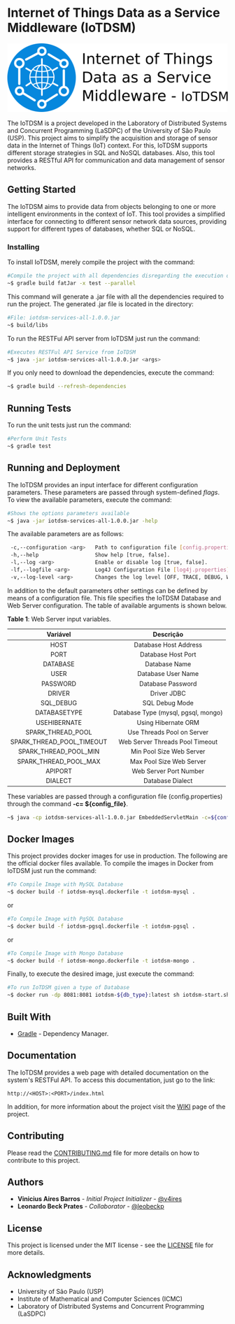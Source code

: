 # **I**nternet **o**f **T**hings **D**ata as a **S**ervice **M**iddleware (IoTDSM)

<p align="center"><img src="assets/logo/iot-dsm-logo.png"/></p>

The IoTDSM is a project developed in the Laboratory of Distributed Systems and Concurrent Programming (LaSDPC) of the University of São Paulo (USP). This project aims to simplify the acquisition and storage of sensor data in the Internet of Things (IoT) context. For this, IoTDSM supports different storage strategies in SQL and NoSQL databases. Also, this tool provides a RESTful API for communication and data management of sensor networks.

## Getting Started

The IoTDSM aims to provide data from objects belonging to one or more intelligent environments in the context of IoT.
This tool provides a simplified interface for connecting to different sensor network data sources, providing support for different types of databases, whether SQL or NoSQL.

### Installing

To install IoTDSM, merely compile the project with the command:

```bash
#Compile the project with all dependencies disregarding the execution of tests
~$ gradle build fatJar -x test --parallel
```

This command will generate a .jar file with all the dependencies required to run the project.
The generated .jar file is located in the directory:

```bash
#File: iotdsm-services-all-1.0.0.jar
~$ build/libs
```

To run the RESTFul API server from IoTDSM just run the command:

```bash
#Executes RESTFul API Service from IoTDSM
~$ java -jar iotdsm-services-all-1.0.0.jar <args>
```

If you only need to download the dependencies, execute the command:

```bash
~$ gradle build --refresh-dependencies
```

## Running Tests

To run the unit tests just run the command:

```bash
#Perform Unit Tests
~$ gradle test
```

## Running and Deployment

The IoTDSM provides an input interface for different configuration parameters.
These parameters are passed through system-defined *flags*.
To view the available parameters, execute the command:

```bash
#Shows the options parameters available
~$ java -jar iotdsm-services-all-1.0.0.jar -help
```

The available parameters are as follows:

```bash
 -c,--configuration <arg>   Path to configuration file [config.properties].
 -h,--help                  Show help [true, false].
 -l,--log <arg>             Enable or disable log [true, false].
 -lf,--logfile <arg>        Log4J Configuration File [log4j.properties].
 -v,--log-level <arg>       Changes the log level [OFF, TRACE, DEBUG, WARN, ERROR, FATAL, ALL].
```
In addition to the default parameters other settings can be defined by means of a configuration file.
This file specifies the IoTDSM Database and Web Server configuration.
The table of available arguments is shown below.

**Table 1**: Web Server input variables.

<center>

|          Variável         |                   Descrição                  |
|:-------------------------:|:--------------------------------------------:|
| HOST                      | Database Host Address                           |
| PORT                      | Database Host Port                           |
| DATABASE                  | Database Name                                   |
| USER                      | Database User Name                           |
| PASSWORD                  | Database Password                               |
| DRIVER                    | Driver JDBC                                  |
| SQL_DEBUG                 | SQL Debug Mode                               |
| DATABASETYPE              | Database Type (mysql, pgsql, mongo)           |
| USEHIBERNATE              | Using Hibernate ORM                          |
| SPARK_THREAD_POOL         | Use Threads Pool on Server                   |
| SPARK_THREAD_POOL_TIMEOUT | Web Server Threads Pool Timeout               |
| SPARK_THREAD_POOL_MIN     | Min Pool Size Web Server                       |
| SPARK_THREAD_POOL_MAX     | Max Pool Size Web Server                       |
| APIPORT                   | Web Server Port Number                       |
| DIALECT                   | Database Dialect                               |

</center>

These variables are passed through a configuration file (config.properties) through the command **-c= ${config_file}**.

```bash
~$ java -cp iotdsm-services-all-1.0.0.jar EmbeddedServletMain -c=${config_file}
```

## Docker Images

This project provides docker images for use in production. The following are the official docker files available.
To compile the images in Docker from IoTDSM just run the command:

```bash
#To Compile Image with MySQL Database
~$ docker build -f iotdsm-mysql.dockerfile -t iotdsm-mysql .
```

or

```bash
#To Compile Image with PgSQL Database
~$ docker build -f iotdsm-pgsql.dockerfile -t iotdsm-pgsql .
```

or

```bash
#To Compile Image with Mongo Database
~$ docker build -f iotdsm-mongo.dockerfile -t iotdsm-mongo .
```

Finally, to execute the desired image, just execute the command:

```bash
#To run IoTDSM given a type of Database
~$ docker run -dp 8081:8081 iotdsm-${db_type}:latest sh iotdsm-start.sh ${db_type}
```

## Built With

* [Gradle](https://gradle.org/) - Dependency Manager.

## Documentation

The IoTDSM provides a web page with detailed documentation on the system's RESTFul API.
To access this documentation, just go to the link:

```url
http://<HOST>:<PORT>/index.html
```

In addition, for more information about the project visit the [WIKI](https://github.com/v4ires/iotdsm-edu.usp.icmc.lasdpc.iotdsm.services/wiki) page of the project.

## Contributing

Please read the [CONTRIBUTING.md](CONTRIBUTING.md) file for more details on how to contribute to this project.

## Authors

* **Vinicius Aires Barros** - *Initial Project Initializer* - [@v4ires](https://github.com/v4ires)
* **Leonardo Beck Prates**  - *Collaborator* - [@leobeckp](https://github.com/leobeckp)

## License

This project is licensed under the MIT license - see the   [LICENSE](LICENSE) file for more details.

## Acknowledgments

* University of São Paulo (USP)
* Institute of Mathematical and Computer Sciences (ICMC)
* Laboratory of Distributed Systems and Concurrent Programming (LaSDPC)